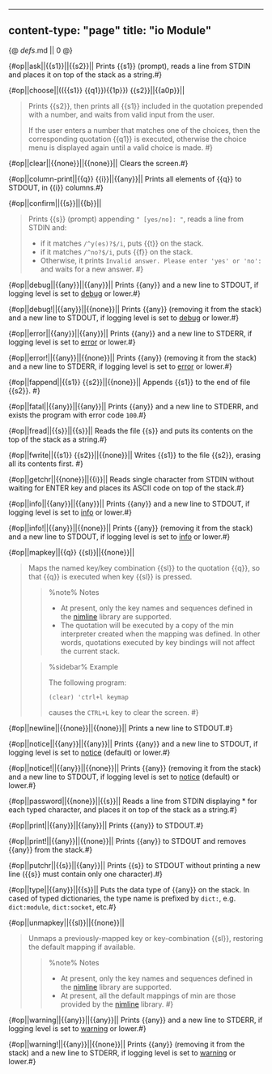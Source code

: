 -----
content-type: "page"
title: "io Module"
-----
{@ _defs_.md || 0 @}

{#op||ask||{{s1}}||{{s2}}||
Prints {{s1}} (prompt), reads a line from STDIN and places it on top of the stack as a string.#}

{#op||choose||(({{s1}} {{q1}}){{1p}}) {{s2}}||{{a0p}}||
> Prints {{s2}}, then prints all {{s1}} included in the quotation prepended with a number, and waits from valid input from the user.
> 
> If the user enters a number that matches one of the choices, then the corresponding quotation {{q1}} is executed, otherwise the choice menu is displayed again until a valid choice is made. #}

{#op||clear||{{none}}||{{none}}||
Clears the screen.#}
 
{#op||column-print||{{q}} {{i}}||{{any}}||
Prints all elements of {{q}} to STDOUT, in {{i}} columns.#}

{#op||confirm||{{s}}||{{b}}||
> Prints {{s}} (prompt) appending `" [yes/no]: "`, reads a line from STDIN and:
> 
>  * if it matches `/^y(es)?$/i`, puts {{t}} on the stack.
>  * if it matches `/^no?$/i`, puts {{f}} on the stack. 
>  * Otherwise, it prints `Invalid answer. Please enter 'yes' or 'no': ` and waits for a new answer. #}

{#op||debug||{{any}}||{{any}}||
Prints {{any}} and a new line to STDOUT, if logging level is set to [debug](class:kwd) or lower.#}

{#op||debug!||{{any}}||{{none}}||
Prints {{any}} (removing it from the stack) and a new line to STDOUT, if logging level is set to [debug](class:kwd) or lower.#}

{#op||error||{{any}}||{{any}}||
Prints {{any}} and a new line to STDERR, if logging level is set to [error](class:kwd) or lower.#}

{#op||error!||{{any}}||{{none}}||
Prints {{any}} (removing it from the stack) and a new line to STDERR, if logging level is set to [error](class:kwd) or lower.#}

{#op||fappend||{{s1}} {{s2}}||{{none}}||
Appends {{s1}} to the end of file {{s2}}. #} 

{#op||fatal||{{any}}||{{any}}||
Prints {{any}} and a new line to STDERR, and exists the program with error code `100`.#}

{#op||fread||{{s}}||{{s}}||
Reads the file {{s}} and puts its contents on the top of the stack as a string.#}

{#op||fwrite||{{s1}} {{s2}}||{{none}}||
Writes {{s1}} to the file {{s2}}, erasing all its contents first. #}

{#op||getchr||{{none}}||{{i}}||
Reads single character from STDIN without waiting for ENTER key and places its ASCII code on top of the stack.#}

{#op||info||{{any}}||{{any}}||
Prints {{any}} and a new line to STDOUT, if logging level is set to [info](class:kwd) or lower.#}

{#op||info!||{{any}}||{{none}}||
Prints {{any}} (removing it from the stack) and a new line to STDOUT, if logging level is set to [info](class:kwd) or lower.#}

{#op||mapkey||{{q}} {{sl}}||{{none}}||
> Maps the named key/key combination {{sl}} to the quotation {{q}}, so that {{q}} is executed when key {{sl}} is pressed. 
>
> > %note%
> > Notes
> >
> > * At present, only the key names and sequences defined in the [nimline](https://h3rald.com/nimline/nimline.html) library are supported.
> > * The quotation will be executed by a copy of the min interpreter created when the mapping was defined. In other words, quotations executed by key bindings will not affect the current stack.
> 
> > %sidebar%
> > Example
> > 
> > The following program:
> > 
> >     (clear) 'ctrl+l keymap
> > 
> > causes the `CTRL+L` key to clear the screen. #}

{#op||newline||{{none}}||{{none}}||
Prints a new line to STDOUT.#}

{#op||notice||{{any}}||{{any}}||
Prints {{any}} and a new line to STDOUT, if logging level is set to [notice](class:kwd) (default) or lower.#}

{#op||notice!||{{any}}||{{none}}||
Prints {{any}} (removing it from the stack) and a new line to STDOUT, if logging level is set to [notice](class:kwd) (default) or lower.#}

{#op||password||{{none}}||{{s}}||
Reads a line from STDIN displaying \* for each typed character, and places it on top of the stack as a string.#}

{#op||print||{{any}}||{{any}}||
Prints {{any}} to STDOUT.#}

{#op||print!||{{any}}||{{none}}||
Prints {{any}} to STDOUT and removes {{any}} from the stack.#}

{#op||putchr||{{s}}||{{any}}||
Prints {{s}} to STDOUT without printing a new line ({{s}} must contain only one character).#}

{#op||type||{{any}}||{{s}}||
Puts the data type of {{any}} on the stack. In cased of typed dictionaries, the type name is prefixed by `dict:`, e.g. `dict:module`, `dict:socket`, etc.#}

{#op||unmapkey||{{sl}}||{{none}}||
> Unmaps a previously-mapped key or key-combination {{sl}}, restoring the default mapping if available.
>
> > %note%
> > Notes
> >
> > * At present, only the key names and sequences defined in the [nimline](https://h3rald.com/nimline/nimline.html) library are supported.
> > * At present, all the default mappings of min are those provided by the [nimline](https://h3rald.com/nimline/nimline.html) library.
 #}

{#op||warning||{{any}}||{{any}}||
Prints {{any}} and a new line to STDERR, if logging level is set to [warning](class:kwd) or lower.#}

{#op||warning!||{{any}}||{{none}}||
Prints {{any}} (removing it from the stack) and a new line to STDERR, if logging level is set to [warning](class:kwd) or lower.#}
